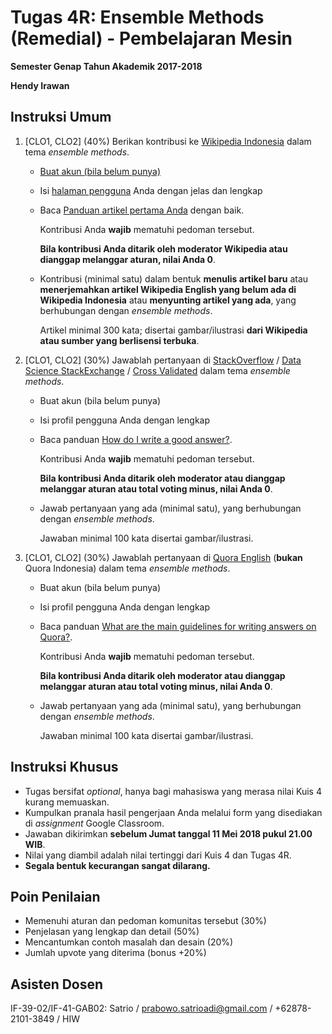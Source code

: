 # Tugas 4R: Ensemble Methods (Remedial) - Pembelajaran Mesin

**Semester Genap Tahun Akademik 2017-2018**

**Hendy Irawan**

## Instruksi Umum

1. [CLO1, CLO2] (40%) Berikan kontribusi ke [Wikipedia Indonesia](http://id.wikipedia.org/) dalam tema _ensemble methods_.

   * [Buat akun (bila belum punya)](https://id.wikipedia.org/wiki/Wikipedia:Berkontribusi/Mulai)
   
   * Isi [halaman pengguna](https://id.wikipedia.org/wiki/Wikipedia:Halaman_pengguna) Anda dengan jelas dan lengkap
   
   * Baca [Panduan artikel pertama Anda](https://id.wikipedia.org/wiki/Wikipedia:Artikel_pertama_Anda) dengan baik.
   
       Kontribusi Anda **wajib** mematuhi pedoman tersebut. 
      
       **Bila kontribusi Anda ditarik oleh moderator Wikipedia atau dianggap melanggar aturan, nilai Anda 0**.
   
   * Kontribusi (minimal satu) dalam bentuk **menulis artikel baru** atau **menerjemahkan artikel Wikipedia English yang belum ada di Wikipedia Indonesia** atau **menyunting artikel yang ada**, yang berhubungan dengan _ensemble methods_. 
   
       Artikel minimal 300 kata; disertai gambar/ilustrasi **dari Wikipedia atau sumber yang berlisensi terbuka**.

2. [CLO1, CLO2] (30%) Jawablah pertanyaan di [StackOverflow](https://stackoverflow.com/) / [Data Science StackExchange](https://datascience.stackexchange.com/) / [Cross Validated](https://stats.stackexchange.com/) dalam tema _ensemble methods_.

   * Buat akun (bila belum punya)

   * Isi profil pengguna Anda dengan lengkap

   * Baca panduan [How do I write a good answer?](https://stackoverflow.com/help/how-to-answer).

      Kontribusi Anda **wajib** mematuhi pedoman tersebut.

      **Bila kontribusi Anda ditarik oleh moderator atau dianggap melanggar aturan atau total voting minus, nilai Anda 0**.
   
   * Jawab pertanyaan yang ada (minimal satu), yang berhubungan dengan _ensemble methods_.
   
      Jawaban minimal 100 kata disertai gambar/ilustrasi.

3. [CLO1, CLO2] (30%) Jawablah pertanyaan di [Quora English](http://www.quora.com/?prevent_redirect=1) (**bukan** Quora Indonesia) dalam tema _ensemble methods_.

   * Buat akun (bila belum punya)
   
   * Isi profil pengguna Anda dengan lengkap
   
   * Baca panduan [What are the main guidelines for writing answers on Quora?](https://help.quora.com/hc/en-us/articles/115004211543-What-are-the-main-guidelines-for-writing-answers-on-Quora-).
   
      Kontribusi Anda **wajib** mematuhi pedoman tersebut.
      
      **Bila kontribusi Anda ditarik oleh moderator atau dianggap melanggar aturan atau total voting minus, nilai Anda 0**.
   
   * Jawab pertanyaan yang ada (minimal satu), yang berhubungan dengan _ensemble methods_.
   
      Jawaban minimal 100 kata disertai gambar/ilustrasi.

## Instruksi Khusus

* Tugas bersifat _optional_, hanya bagi mahasiswa yang merasa nilai Kuis 4 kurang memuaskan.
* Kumpulkan pranala hasil pengerjaan Anda melalui form yang disediakan di _assignment_ Google Classroom.
* Jawaban dikirimkan **sebelum Jumat tanggal 11 Mei 2018 pukul 21.00 WIB**.
* Nilai yang diambil adalah nilai tertinggi dari Kuis 4 dan Tugas 4R.
* **Segala bentuk kecurangan sangat dilarang.**

## Poin Penilaian

* Memenuhi aturan dan pedoman komunitas tersebut (30%)
* Penjelasan yang lengkap dan detail (50%)
* Mencantumkan contoh masalah dan desain (20%)
* Jumlah upvote yang diterima (bonus +20%)

## Asisten Dosen

IF-39-02/IF-41-GAB02: Satrio / prabowo.satrioadi@gmail.com / +62878-2101-3849 / HIW
